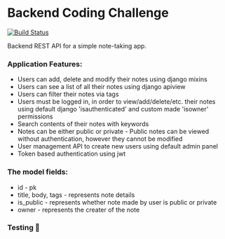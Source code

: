 # Backend Coding Challenge

[![Build Status](https://github.com/Thermondo/backend-code-challenge/actions/workflows/main.yml/badge.svg?event=push)](https://github.com/Thermondo/backend-code-challenge/actions)

Backend REST API for a simple note-taking app.

### Application Features:
* Users can add, delete and modify their notes using django mixins
* Users can see a list of all their notes using django apiview
* Users can filter their notes via tags
* Users must be logged in, in order to view/add/delete/etc. their notes using default django 'isauthenticated' and custom made 'isowner' permissions
* Search contents of their notes with keywords
* Notes can be either public or private - Public notes can be viewed without authentication, however they cannot be modified
* User management API to create new users using default admin panel
* Token based authentication using jwt

### The model fields:
* id - pk
* title, body, tags - represents note details
* is_public - represents whether note made by user is public or private
* owner - represents the creater of the note

### Testing 🚀

